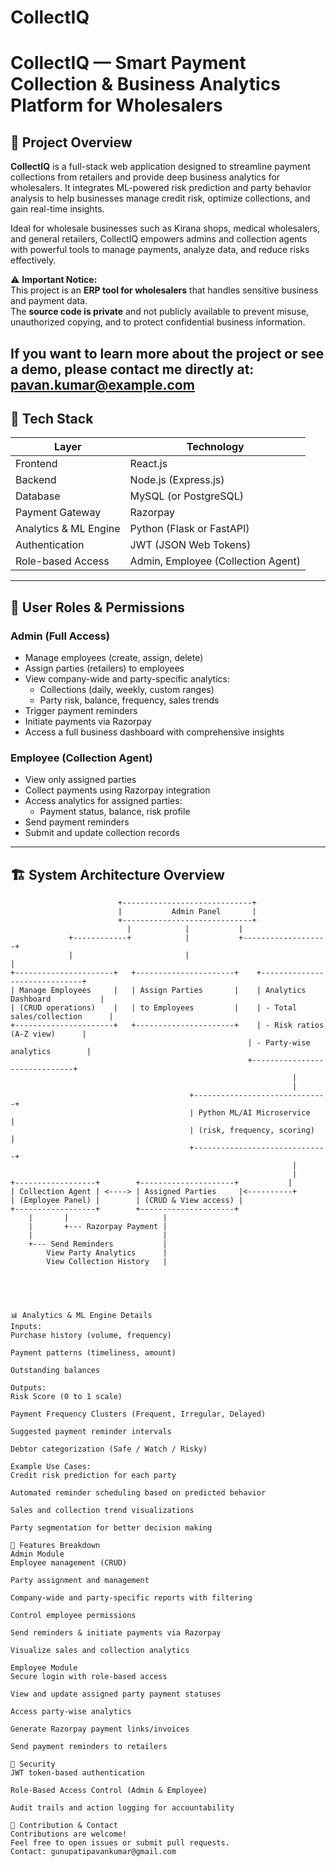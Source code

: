 # CollectIQ

# CollectIQ — Smart Payment Collection & Business Analytics Platform for Wholesalers



## 🚀 Project Overview

**CollectIQ** is a full-stack web application designed to streamline payment collections from retailers and provide deep business analytics for wholesalers. It integrates ML-powered risk prediction and party behavior analysis to help businesses manage credit risk, optimize collections, and gain real-time insights.

Ideal for wholesale businesses such as Kirana shops, medical wholesalers, and general retailers, CollectIQ empowers admins and collection agents with powerful tools to manage payments, analyze data, and reduce risks effectively.

⚠️ **Important Notice:**  
This project is an **ERP tool for wholesalers** that handles sensitive business and payment data.  
The **source code is private** and not publicly available to prevent misuse, unauthorized copying, and to protect confidential business information.

If you want to learn more about the project or see a demo, please contact me directly at: pavan.kumar@example.com
---

## 🧰 Tech Stack

| Layer                  | Technology                      |
|------------------------|--------------------------------|
| Frontend               | React.js                       |
| Backend                | Node.js (Express.js)           |
| Database               | MySQL (or PostgreSQL)          |
| Payment Gateway        | Razorpay                      |
| Analytics & ML Engine  | Python (Flask or FastAPI)      |
| Authentication         | JWT (JSON Web Tokens)          |
| Role-based Access      | Admin, Employee (Collection Agent) |

---

## 👥 User Roles & Permissions

### Admin (Full Access)
- Manage employees (create, assign, delete)
- Assign parties (retailers) to employees
- View company-wide and party-specific analytics:
  - Collections (daily, weekly, custom ranges)
  - Party risk, balance, frequency, sales trends
- Trigger payment reminders
- Initiate payments via Razorpay
- Access a full business dashboard with comprehensive insights

### Employee (Collection Agent)
- View only assigned parties
- Collect payments using Razorpay integration
- Access analytics for assigned parties:
  - Payment status, balance, risk profile
- Send payment reminders
- Submit and update collection records

---

## 🏗️ System Architecture Overview

```plaintext
                        +-----------------------------+
                        |           Admin Panel       |
                        +-----------------------------+
                          |            |           |
             +------------+            |           +-------------------+
             |                         |                               |
+----------------------+   +----------------------+    +------------------------------+
| Manage Employees     |   | Assign Parties       |    | Analytics Dashboard           |
| (CRUD operations)    |   | to Employees         |    | - Total sales/collection      |
+----------------------+   +----------------------+    | - Risk ratios (A-Z view)      |
                                                     | - Party-wise analytics        |
                                                     +------------------------------+
                                                               |
                                                               |
                                        +------------------------------+
                                        | Python ML/AI Microservice    |
                                        | (risk, frequency, scoring)   |
                                        +------------------------------+
                                                               |
                                                               |
+------------------+        +---------------------+           |
| Collection Agent | <----> | Assigned Parties     |<----------+
| (Employee Panel) |        | (CRUD & View access) |
+------------------+        +---------------------+
    |       |                     |
    |       +--- Razorpay Payment |
    |                             |
    +--- Send Reminders           |
        View Party Analytics      |
        View Collection History   |





📊 Analytics & ML Engine Details
Inputs:
Purchase history (volume, frequency)

Payment patterns (timeliness, amount)

Outstanding balances

Outputs:
Risk Score (0 to 1 scale)

Payment Frequency Clusters (Frequent, Irregular, Delayed)

Suggested payment reminder intervals

Debtor categorization (Safe / Watch / Risky)

Example Use Cases:
Credit risk prediction for each party

Automated reminder scheduling based on predicted behavior

Sales and collection trend visualizations

Party segmentation for better decision making

🧾 Features Breakdown
Admin Module
Employee management (CRUD)

Party assignment and management

Company-wide and party-specific reports with filtering

Control employee permissions

Send reminders & initiate payments via Razorpay

Visualize sales and collection analytics

Employee Module
Secure login with role-based access

View and update assigned party payment statuses

Access party-wise analytics

Generate Razorpay payment links/invoices

Send payment reminders to retailers

🔐 Security
JWT token-based authentication

Role-Based Access Control (Admin & Employee)

Audit trails and action logging for accountability

🤝 Contribution & Contact
Contributions are welcome!
Feel free to open issues or submit pull requests.
Contact: gunupatipavankumar@gmail.com

